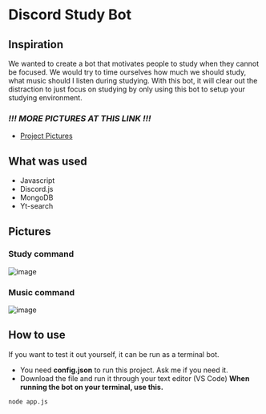 # Discord Study Bot

## Inspiration
We wanted to create a bot that motivates people to study when they cannot be focused. We would try to time ourselves how much we should study, what music should I listen during studying. With this bot, it will clear out the distraction to just focus on studying by only using this bot to setup your studying environment.

### ***!!! MORE PICTURES AT THIS LINK !!!***
- [Project Pictures](https://flic.kr/s/aHsmWrZ9Jg)

## What was used
- Javascript
- Discord.js
- MongoDB
- Yt-search

## Pictures

### Study command

![image](https://user-images.githubusercontent.com/77949696/129763423-e1f963be-abb0-47f9-9e26-21317ff84881.png)

### Music command

![image](https://user-images.githubusercontent.com/77949696/129763354-593a36d8-64ad-473b-832a-2c802d6b48a1.png)


## How to use
If you want to test it out yourself, it can be run as a terminal bot.
- You need **config.json** to run this project. Ask me if you need it.
- Download the file and run it through your text editor (VS Code)
**When running the bot on your terminal, use this.**

```
node app.js
```
